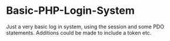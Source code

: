 # Basic-PHP-Login-System
Just a very basic log in system, using the session and some PDO statements. Additions could be made to include a token etc. 
